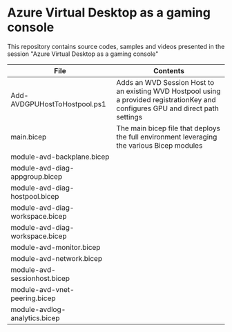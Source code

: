 #  Azure Virtual Desktop as a gaming console
This repository contains source codes, samples and videos presented in the session "Azure Virtual Desktop as a gaming console"

File | Contents
----------------------------------------- | -------------
Add-AVDGPUHostToHostpool.ps1 | Adds an WVD Session Host to an existing WVD Hostpool using a provided registrationKey and configures GPU and direct path settings
main.bicep | The main bicep file that deploys the full environment leveraging the various Bicep modules
module-avd-backplane.bicep | 
module-avd-diag-appgroup.bicep | 
module-avd-diag-hostpool.bicep |
module-avd-diag-workspace.bicep | 
module-avd-diag-workspace.bicep | 
module-avd-monitor.bicep |
module-avd-network.bicep |
module-avd-sessionhost.bicep |
module-avd-vnet-peering.bicep |
module-avdlog-analytics.bicep |

